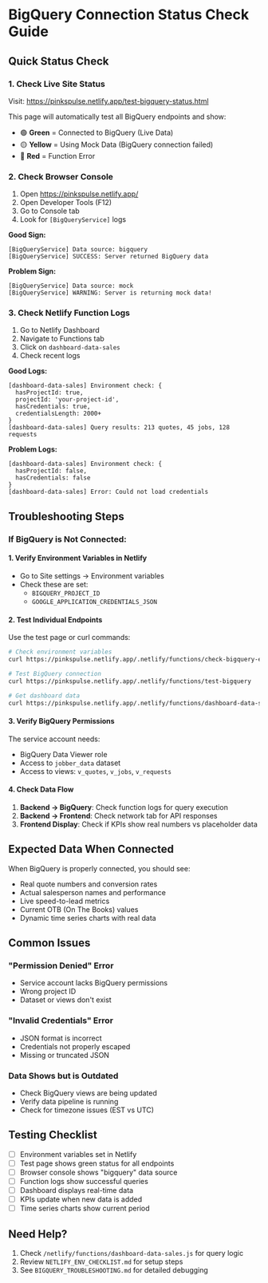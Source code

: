 # BigQuery Connection Status Check Guide

## Quick Status Check

### 1. Check Live Site Status
Visit: https://pinkspulse.netlify.app/test-bigquery-status.html

This page will automatically test all BigQuery endpoints and show:
- 🟢 **Green** = Connected to BigQuery (Live Data)
- 🟡 **Yellow** = Using Mock Data (BigQuery connection failed)
- 🔴 **Red** = Function Error

### 2. Check Browser Console
1. Open https://pinkspulse.netlify.app/
2. Open Developer Tools (F12)
3. Go to Console tab
4. Look for `[BigQueryService]` logs

**Good Sign:**
```
[BigQueryService] Data source: bigquery
[BigQueryService] SUCCESS: Server returned BigQuery data
```

**Problem Sign:**
```
[BigQueryService] Data source: mock
[BigQueryService] WARNING: Server is returning mock data!
```

### 3. Check Netlify Function Logs
1. Go to Netlify Dashboard
2. Navigate to Functions tab
3. Click on `dashboard-data-sales`
4. Check recent logs

**Good Logs:**
```
[dashboard-data-sales] Environment check: {
  hasProjectId: true,
  projectId: 'your-project-id',
  hasCredentials: true,
  credentialsLength: 2000+
}
[dashboard-data-sales] Query results: 213 quotes, 45 jobs, 128 requests
```

**Problem Logs:**
```
[dashboard-data-sales] Environment check: {
  hasProjectId: false,
  hasCredentials: false
}
[dashboard-data-sales] Error: Could not load credentials
```

## Troubleshooting Steps

### If BigQuery is Not Connected:

#### 1. Verify Environment Variables in Netlify
- Go to Site settings → Environment variables
- Check these are set:
  - `BIGQUERY_PROJECT_ID`
  - `GOOGLE_APPLICATION_CREDENTIALS_JSON`

#### 2. Test Individual Endpoints
Use the test page or curl commands:

```bash
# Check environment variables
curl https://pinkspulse.netlify.app/.netlify/functions/check-bigquery-env

# Test BigQuery connection
curl https://pinkspulse.netlify.app/.netlify/functions/test-bigquery

# Get dashboard data
curl https://pinkspulse.netlify.app/.netlify/functions/dashboard-data-sales
```

#### 3. Verify BigQuery Permissions
The service account needs:
- BigQuery Data Viewer role
- Access to `jobber_data` dataset
- Access to views: `v_quotes`, `v_jobs`, `v_requests`

#### 4. Check Data Flow
1. **Backend → BigQuery**: Check function logs for query execution
2. **Backend → Frontend**: Check network tab for API responses
3. **Frontend Display**: Check if KPIs show real numbers vs placeholder data

## Expected Data When Connected

When BigQuery is properly connected, you should see:
- Real quote numbers and conversion rates
- Actual salesperson names and performance
- Live speed-to-lead metrics
- Current OTB (On The Books) values
- Dynamic time series charts with real data

## Common Issues

### "Permission Denied" Error
- Service account lacks BigQuery permissions
- Wrong project ID
- Dataset or views don't exist

### "Invalid Credentials" Error
- JSON format is incorrect
- Credentials not properly escaped
- Missing or truncated JSON

### Data Shows but is Outdated
- Check BigQuery views are being updated
- Verify data pipeline is running
- Check for timezone issues (EST vs UTC)

## Testing Checklist

- [ ] Environment variables set in Netlify
- [ ] Test page shows green status for all endpoints
- [ ] Browser console shows "bigquery" data source
- [ ] Function logs show successful queries
- [ ] Dashboard displays real-time data
- [ ] KPIs update when new data is added
- [ ] Time series charts show current period

## Need Help?

1. Check `/netlify/functions/dashboard-data-sales.js` for query logic
2. Review `NETLIFY_ENV_CHECKLIST.md` for setup steps
3. See `BIGQUERY_TROUBLESHOOTING.md` for detailed debugging